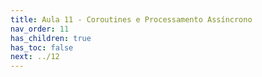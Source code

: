```yaml
---
title: Aula 11 - Coroutines e Processamento Assíncrono
nav_order: 11
has_children: true
has_toc: false
next: ../12
---
```

